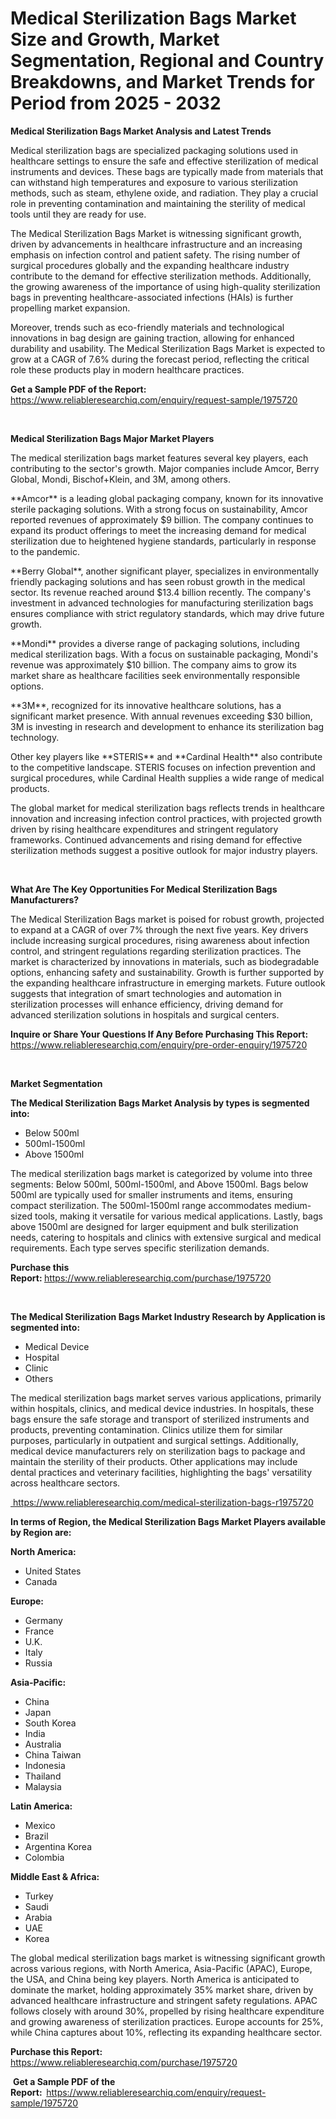 <p><h1>Medical Sterilization Bags Market Size and Growth, Market Segmentation, Regional and Country Breakdowns, and Market Trends for Period from 2025 -  2032</h1></p><p><strong>Medical Sterilization Bags Market Analysis and Latest Trends</strong></p>
<p><p>Medical sterilization bags are specialized packaging solutions used in healthcare settings to ensure the safe and effective sterilization of medical instruments and devices. These bags are typically made from materials that can withstand high temperatures and exposure to various sterilization methods, such as steam, ethylene oxide, and radiation. They play a crucial role in preventing contamination and maintaining the sterility of medical tools until they are ready for use.</p><p>The Medical Sterilization Bags Market is witnessing significant growth, driven by advancements in healthcare infrastructure and an increasing emphasis on infection control and patient safety. The rising number of surgical procedures globally and the expanding healthcare industry contribute to the demand for effective sterilization methods. Additionally, the growing awareness of the importance of using high-quality sterilization bags in preventing healthcare-associated infections (HAIs) is further propelling market expansion.</p><p>Moreover, trends such as eco-friendly materials and technological innovations in bag design are gaining traction, allowing for enhanced durability and usability. The Medical Sterilization Bags Market is expected to grow at a CAGR of 7.6% during the forecast period, reflecting the critical role these products play in modern healthcare practices.</p></p>
<p><strong>Get a Sample PDF of the Report:&nbsp;</strong> <a href="https://www.reliableresearchiq.com/enquiry/request-sample/1975720?utm_campaign=3683&utm_medium=2&utm_source=Github&utm_content=ia&utm_term=16042025&utm_id=medical-sterilization-bags">https://www.reliableresearchiq.com/enquiry/request-sample/1975720</a></p>
<p>&nbsp;</p>
<p><strong>Medical Sterilization Bags Major Market Players</strong></p>
<p><p>The medical sterilization bags market features several key players, each contributing to the sector's growth. Major companies include Amcor, Berry Global, Mondi, Bischof+Klein, and 3M, among others.</p><p>**Amcor** is a leading global packaging company, known for its innovative sterile packaging solutions. With a strong focus on sustainability, Amcor reported revenues of approximately $9 billion. The company continues to expand its product offerings to meet the increasing demand for medical sterilization due to heightened hygiene standards, particularly in response to the pandemic.</p><p>**Berry Global**, another significant player, specializes in environmentally friendly packaging solutions and has seen robust growth in the medical sector. Its revenue reached around $13.4 billion recently. The company's investment in advanced technologies for manufacturing sterilization bags ensures compliance with strict regulatory standards, which may drive future growth.</p><p>**Mondi** provides a diverse range of packaging solutions, including medical sterilization bags. With a focus on sustainable packaging, Mondi's revenue was approximately $10 billion. The company aims to grow its market share as healthcare facilities seek environmentally responsible options.</p><p>**3M**, recognized for its innovative healthcare solutions, has a significant market presence. With annual revenues exceeding $30 billion, 3M is investing in research and development to enhance its sterilization bag technology.</p><p>Other key players like **STERIS** and **Cardinal Health** also contribute to the competitive landscape. STERIS focuses on infection prevention and surgical procedures, while Cardinal Health supplies a wide range of medical products.</p><p>The global market for medical sterilization bags reflects trends in healthcare innovation and increasing infection control practices, with projected growth driven by rising healthcare expenditures and stringent regulatory frameworks. Continued advancements and rising demand for effective sterilization methods suggest a positive outlook for major industry players.</p></p>
<p>&nbsp;</p>
<p><strong>What Are The Key Opportunities For Medical Sterilization Bags Manufacturers?</strong></p>
<p><p>The Medical Sterilization Bags market is poised for robust growth, projected to expand at a CAGR of over 7% through the next five years. Key drivers include increasing surgical procedures, rising awareness about infection control, and stringent regulations regarding sterilization practices. The market is characterized by innovations in materials, such as biodegradable options, enhancing safety and sustainability. Growth is further supported by the expanding healthcare infrastructure in emerging markets. Future outlook suggests that integration of smart technologies and automation in sterilization processes will enhance efficiency, driving demand for advanced sterilization solutions in hospitals and surgical centers.</p></p>
<p><strong>Inquire or Share Your Questions If Any Before Purchasing This Report:</strong> <a href="https://www.reliableresearchiq.com/enquiry/pre-order-enquiry/1975720?utm_campaign=3683&utm_medium=2&utm_source=Github&utm_content=ia&utm_term=16042025&utm_id=medical-sterilization-bags">https://www.reliableresearchiq.com/enquiry/pre-order-enquiry/1975720</a></p>
<p>&nbsp;</p>
<p><strong>Market Segmentation</strong></p>
<p><strong>The Medical Sterilization Bags Market Analysis by types is segmented into:</strong></p>
<p><ul><li>Below 500ml</li><li>500ml-1500ml</li><li>Above 1500ml</li></ul></p>
<p><p>The medical sterilization bags market is categorized by volume into three segments: Below 500ml, 500ml-1500ml, and Above 1500ml. Bags below 500ml are typically used for smaller instruments and items, ensuring compact sterilization. The 500ml-1500ml range accommodates medium-sized tools, making it versatile for various medical applications. Lastly, bags above 1500ml are designed for larger equipment and bulk sterilization needs, catering to hospitals and clinics with extensive surgical and medical requirements. Each type serves specific sterilization demands.</p></p>
<p><strong>Purchase this Report:&nbsp;</strong><a href="https://www.reliableresearchiq.com/purchase/1975720?utm_campaign=3683&utm_medium=2&utm_source=Github&utm_content=ia&utm_term=16042025&utm_id=medical-sterilization-bags">https://www.reliableresearchiq.com/purchase/1975720</a></p>
<p>&nbsp;</p>
<p><strong>The Medical Sterilization Bags Market Industry Research by Application is segmented into:</strong></p>
<p><ul><li>Medical Device</li><li>Hospital</li><li>Clinic</li><li>Others</li></ul></p>
<p><p>The medical sterilization bags market serves various applications, primarily within hospitals, clinics, and medical device industries. In hospitals, these bags ensure the safe storage and transport of sterilized instruments and products, preventing contamination. Clinics utilize them for similar purposes, particularly in outpatient and surgical settings. Additionally, medical device manufacturers rely on sterilization bags to package and maintain the sterility of their products. Other applications may include dental practices and veterinary facilities, highlighting the bags' versatility across healthcare sectors.</p></p>
<p><a href="https://www.reliableresearchiq.com/medical-sterilization-bags-r1975720?utm_campaign=3683&utm_medium=2&utm_source=Github&utm_content=ia&utm_term=16042025&utm_id=medical-sterilization-bags">&nbsp;https://www.reliableresearchiq.com/medical-sterilization-bags-r1975720</a></p>
<p><strong>In terms of Region, the Medical Sterilization Bags Market Players available by Region are:</strong></p>
<p>
    <p> <strong> North America: </strong>
        <ul>
            <li>United States</li>
            <li>Canada</li>
        </ul>
        </p> 
    <p> <strong> Europe: </strong>
        <ul>
            <li>Germany</li>
            <li>France</li>
            <li>U.K.</li>
            <li>Italy</li>
            <li>Russia</li>
        </ul>
        </p> 
    <p> <strong> Asia-Pacific: </strong>
        <ul>
            <li>China</li>
            <li>Japan</li>
            <li>South Korea</li>
            <li>India</li>
            <li>Australia</li>
            <li>China Taiwan</li>
            <li>Indonesia</li>
            <li>Thailand</li>
            <li>Malaysia</li>
        </ul>
        </p> 
    <p> <strong> Latin America: </strong>
        <ul>
            <li>Mexico</li>
            <li>Brazil</li>
            <li>Argentina Korea</li>
            <li>Colombia</li>
        </ul>
        </p> 
    <p> <strong> Middle East & Africa: </strong>
        <ul>
            <li>Turkey</li>
            <li>Saudi</li>
            <li>Arabia</li>
            <li>UAE</li>
            <li>Korea</li>
        </ul>
    </p>
    </p>
<p><p>The global medical sterilization bags market is witnessing significant growth across various regions, with North America, Asia-Pacific (APAC), Europe, the USA, and China being key players. North America is anticipated to dominate the market, holding approximately 35% market share, driven by advanced healthcare infrastructure and stringent safety regulations. APAC follows closely with around 30%, propelled by rising healthcare expenditure and growing awareness of sterilization practices. Europe accounts for 25%, while China captures about 10%, reflecting its expanding healthcare sector.</p></p>
<p><strong>Purchase this Report: </strong><a href="https://www.reliableresearchiq.com/purchase/1975720?utm_campaign=3683&utm_medium=2&utm_source=Github&utm_content=ia&utm_term=16042025&utm_id=medical-sterilization-bags">https://www.reliableresearchiq.com/purchase/1975720</a></p>
<p>&nbsp;<strong>Get a Sample PDF of the Report:&nbsp;&nbsp;</strong><a href="https://www.reliableresearchiq.com/enquiry/request-sample/1975720?utm_campaign=3683&utm_medium=2&utm_source=Github&utm_content=ia&utm_term=16042025&utm_id=medical-sterilization-bags">https://www.reliableresearchiq.com/enquiry/request-sample/1975720</a></p>
<p><strong></strong></p>
<p><p></p><p></p><p></p></p>